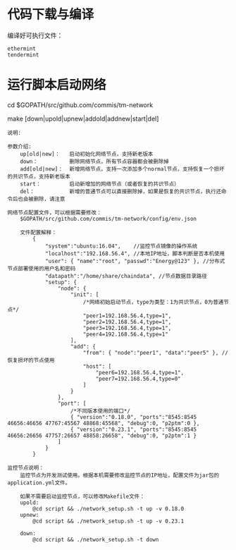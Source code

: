 # 代码下载与编译

编译好可执行文件：
    
    ethermint
    tendermint

# 运行脚本启动网络

cd $GOPATH/src/github.com/commis/tm-network

make [down|upold|upnew|addold|addnew|start|del]

`说明:`

    参数介绍:
        up[old|new]：   启动初始化网络节点，支持新老版本
        down：          删除网络节点，所有节点容器都会被删除掉
        add[old|new]：  新增网络节点，支持一次添加多个normal节点，支持恢复一个损坏的共识节点，支持新老版本
        start：         启动新增加的网络节点（或者恢复的共识节点）
        del：           新增的普通节点可以直接删除掉，如果是恢复的共识节点，执行还命令后也会被删除，请注意
    
    网络节点配置文件，可以根据需要修改：
        $GOPATH/src/github.com/commis/tm-network/config/env.json
        
        文件配置解释：
            {
                "system":"ubuntu:16.04",    //监控节点镜像的操作系统
                "localhost":"192.168.56.4", //本地IP地址，脚本判断是否本机使用
                "user": { "name":"root", "passwd":"Energy@123" }, //分布式节点部署使用的用户名和密码
                "datapath":"/home/share/chaindata", //节点数据目录路径
                "setup": {
                    "node": {
                        "init": [
                            /*网络初始启动节点，type为类型：1为共识节点，0为普通节点*/
                            "peer1=192.168.56.4,type=1",
                            "peer2=192.168.56.4,type=1",
                            "peer3=192.168.56.4,type=1",
                            "peer4=192.168.56.4,type=1"
                        ],
                        "add": {
                            "from": { "node":"peer1", "data":"peer5" }, //恢复损坏的节点使用
                            "host": [
                                "peer6=192.168.56.4,type=1",
                                "peer7=192.168.56.4,type=0"
                            ]
                        }
                    },
                    "port": [
                        /*不同版本使用的端口*/
                        { "version":"0.18.0", "ports":"8545:8545 46656:46656 47767:45567 48868:45568", "debug":0, "p2ptm":0 },
                        { "version":"0.23.1", "ports":"8545:8545 46656:26656 47757:26657 48858:26658", "debug":0, "p2ptm":1 }
                    ]
                }
            }
            
    监控节点说明：
    	监控节点为开发测试使用。根据本机需要修改监控节点的IP地址，配置文件为jar包的application.yml文件。
    	
    	如果不需要启动监控节点，可以修改Makefile文件：
    	upold:
    	    @cd script && ./network_setup.sh -t up -v 0.18.0
    	upnew:
            @cd script && ./network_setup.sh -t up -v 0.23.1
    	    
    	down:
    	    @cd script && ./network_setup.sh -t down
   	    


